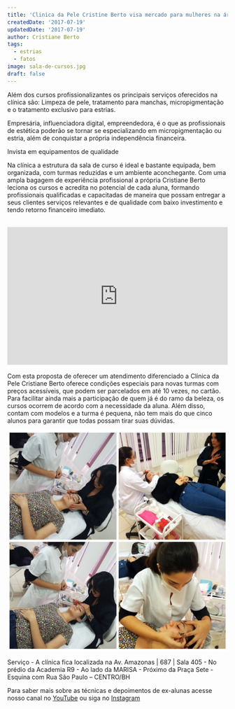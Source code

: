 ```yaml
---
title: 'Clinica da Pele Cristine Berto visa mercado para mulheres na área da beleza'
createdDate: '2017-07-19'
updatedDate: '2017-07-19'
author: Cristiane Berto
tags:
  - estrias
  - fatos
image: sala-de-cursos.jpg
draft: false
---
```


Além dos cursos profissionalizantes os principais serviços oferecidos na clínica são: Limpeza de pele, tratamento para manchas, micropigmentação e o tratamento exclusivo para estrias.

Empresária, influenciadora digital, empreendedora, é o que as profissionais de estética poderão se tornar se especializando em micropigmentação ou estria, além de conquistar a própria independência financeira.

Invista em equipamentos de qualidade

Na clínica a estrutura da sala de curso é ideal e bastante equipada, bem organizada, com turmas reduzidas e um ambiente aconchegante. Com uma ampla bagagem de experiência profissional a própria Cristiane Berto leciona os cursos e acredita no potencial de cada aluna, formando profissionais qualificadas e capacitadas de maneira que possam entregar a seus clientes serviços relevantes e de qualidade com baixo investimento e tendo retorno financeiro imediato.

<br>

<iframe width="100%" height="315" src="https://www.youtube.com/embed/IOQ9yVqJlDY" frameborder="0" allow="autoplay; encrypted-media" allowfullscreen></iframe>

Com esta proposta de oferecer um atendimento diferenciado a Clínica da Pele Cristiane Berto oferece condições especiais para novas turmas com preços acessíveis, que podem ser parcelados em até 10 vezes, no cartão. Para facilitar ainda mais a participação de quem já é do ramo da beleza, os cursos ocorrem de acordo com a necessidade da aluna. Além disso, contam com modelos e a turma é pequena, não tem mais do que cinco alunos para garantir que todas possam tirar suas dúvidas.

![](alunas-do-curso-de-micropigmentação-de-sobrancelhas-atendendo-modelos-com-a-cristiane-berto.jpg)

Serviço - A clínica fica localizada na Av. Amazonas | 687 | Sala 405 - No prédio da Academia R9 - Ao lado da MARISA - Próximo da Praça Sete - Esquina com Rua São Paulo – CENTRO/BH

Para saber mais sobre as técnicas e depoimentos de ex-alunas acesse nosso canal no [YouTube](https://www.youtube.com/channel/UCsGKgC73h2LMWi2ZQOib8XQ) ou siga no [Instagram](https://www.instagram.com/cristianebertooficial/?hl=pt-br)
